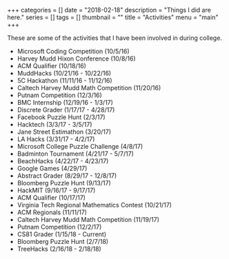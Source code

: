 +++
categories = []
date = "2018-02-18"
description = "Things I did are here."
series = []
tags = []
thumbnail = ""
title = "Activities"
menu = "main"
+++

These are some of the activities that I have been involved in during college.

* Microsoft Coding Competition (10/5/16)
* Harvey Mudd Hixon Conference (10/8/16)
* ACM Qualifier (10/18/16)
* MuddHacks (10/21/16 - 10/22/16)
* 5C Hackathon (11/11/16 - 11/12/16)
* Caltech Harvey Mudd Math Competition (11/20/16)
* Putnam Competition (12/3/16)
* BMC Internship (12/19/16 - 1/3/17)
* Discrete Grader (1/17/17 - 4/28/17)
* Facebook Puzzle Hunt (2/3/17)
* Hacktech (3/3/17 - 3/5/17)
* Jane Street Estimathon (3/20/17)
* LA Hacks (3/31/17 - 4/2/17)
* Microsoft College Puzzle Challenge (4/8/17)
* Badminton Tournament (4/21/17 - 5/7/17)
* BeachHacks (4/22/17 - 4/23/17)
* Google Games (4/29/17)
* Abstract Grader (8/29/17 - 12/8/17)
* Bloomberg Puzzle Hunt (9/13/17)
* HackMIT (9/16/17 - 9/17/17)
* ACM Qualifier (10/17/17)
* Virginia Tech Regional Mathematics Contest (10/21/17)
* ACM Regionals (11/11/17)
* Caltech Harvey Mudd Math Competition (11/19/17)
* Putnam Competition (12/2/17)
* CS81 Grader (1/15/18 - Current)
* Bloomberg Puzzle Hunt (2/7/18)
* TreeHacks (2/16/18 - 2/18/18)
